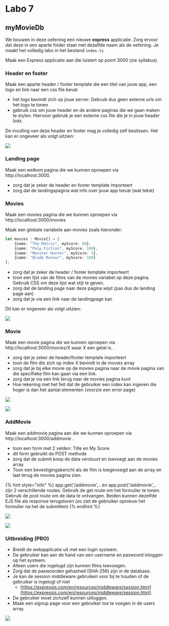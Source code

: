 # Labo 7

## myMovieDb

We bouwen in deze oefening een nieuwe **express** applicatie. Zorg ervoor dat deze in een aparte folder staat met dezelfde naam als de oefening. Je maakt het volledig labo in het bestand `index.ts`

Maak een Express applicatie aan die luistert op poort 3000 (zie syllabus).

### Header en footer

Maak een aparte header / footer template die een titel van jouw app, een logo en link naar een css file bevat

* het logo bevindt zich op jouw server. Gebruik dus geen externe urls om het logo te tonen
* gebruik css om jouw header en de andere paginas die we gaan maken te stylen. Hiervoor gebruik je een externe css file die je in jouw header linkt.

De invulling van deze header en footer mag je volledig zelf beslissen. Het kan er ongeveer als volgt uitzien:

![](<../.gitbook/assets/Screenshot 2022-03-21 at 13.38.30.png>)

### Landing page

Maak een welkom pagina die we kunnen oproepen via http://localhost:3000.&#x20;

* zorg dat je zeker de header en footer template importeert
* zorg dat de landingspagina wat info over jouw app bevat (wat tekst)

### Movies

Maak een movies pagina die we kunnen oproepen via http://localhost:3000/movies

Maak een globale variabele aan movies zoals hieronder:

```typescript
let movies : Movie[] = [
    {name: "The Matrix", myScore: 90},
    {name: "Pulp Fiction", myScore: 100},
    {name: "Monster Hunter", myScore: 5},
    {name: "Blade Runner", myScore: 100}
];
```

* zorg dat je zeker de header / footer template importeert
* toon een lijst van de films van de movies variabel op deze pagina. Gebruik CSS om deze lijst wat stijl te geven.
* zorg dat de landing page naar deze pagina wijst (pas dus de landing page aan)
* zorg dat je via een link naar de landingpage kan

Dit kan er ongeveer als volgt uitzien:

![](<../.gitbook/assets/Screenshot 2022-03-21 at 13.51.08.png>)



### Movie

Maak een movie pagina die we kunnen oproepen via http://localhost:3000/movies/X waar X een getal is.

* zorg dat je zeker de header/footer template importeert
* toon de film die zich op index X bevindt in de movies array
* zorg dat je bij elke movie op de movies pagina naar de movie pagina van die specifieke film kan gaan via een link.&#x20;
* zorg dat je via een link terug naar de movies pagina kunt
* Hoe rekening met het feit dat de gebruiker een index kan ingeven die hoger is dan het aantal elementen (voorzie een error page)

![](<../.gitbook/assets/Screenshot 2022-03-21 at 14.02.49.png>)

![](<../.gitbook/assets/Screenshot 2022-03-21 at 14.02.56.png>)

### AddMovie

Maak een addmovie pagina aan die we kunnen oproepen via http://localhost:3000/addmovie .

* toon een form met 2 velden: Title en My Score
* dit form gebruikt de POST methode
* zorg dat de submit knop de data verstuurt en toevoegt aan de movies array
* Toon een bevestigingsbericht als de film is toegevoegd aan de array en laat terug de movies pagina zien.

{% hint style="info" %}
app.get('/addmovie',.. en app.post('/addmovie',.. zijn 2 verschillende routes. Gebruik de get route om het formulier te tonen. Gebruik de post route om de data te ontvangen. Beiden kunnen dezelfde EJS file als response terugsturen (zo ziet de gebruiker opnieuw het formulier na het de submitten)
{% endhint %}

![](<../.gitbook/assets/Screenshot 2022-03-21 at 14.33.06.png>)

![](<../.gitbook/assets/Screenshot 2022-03-21 at 14.33.19.png>)



### Uitbreiding (PRO)

* Breidt de webapplicatie uit met een login systeem.
* De gebruiker kan aan de hand van een username en paswoord inloggen op het systeem.
* Alleen users die ingelogd zijn kunnen films toevoegen.
* Zorg dat de paswoorden gehashed (SHA-256) zijn in de database.
* Je kan de session middleware gebruiken voor bij te houden of de gebruiker is ingelogt of niet
  * [https://expressjs.com/en/resources/middleware/session.html](https://expressjs.com/en/resources/middleware/session.html)
* De gebruiker moet zichzelf kunnen uitloggen.
* Maak een signup page voor een gebruiker toe te voegen in de users array.

![](../.gitbook/assets/loginsystem.gif)
